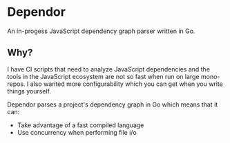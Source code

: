 # Dependor

An in-progess JavaScript dependency graph parser written in Go.

## Why?

I have CI scripts that need to analyze JavaScript dependencies and the tools in the JavaScript ecosystem are not so fast when run on large mono-repos. I also wanted more configurability which you can get when you write things yourself.

Dependor parses a project's dependency graph in Go which means that it can:

- Take advantage of a fast compiled language
- Use concurrency when performing file i/o
